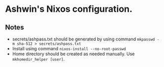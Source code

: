 # Ashwin's Nixos configuration.
## Notes
* secrets/ashpass.txt should be generated by using command `mkpasswd -m sha-512 > secrets/ashpass.txt`
* Install using command `nixos-install --no-root-passwd`
* Home directory should be created as needed manually. Use `mkhomedir_helper [user]`.
